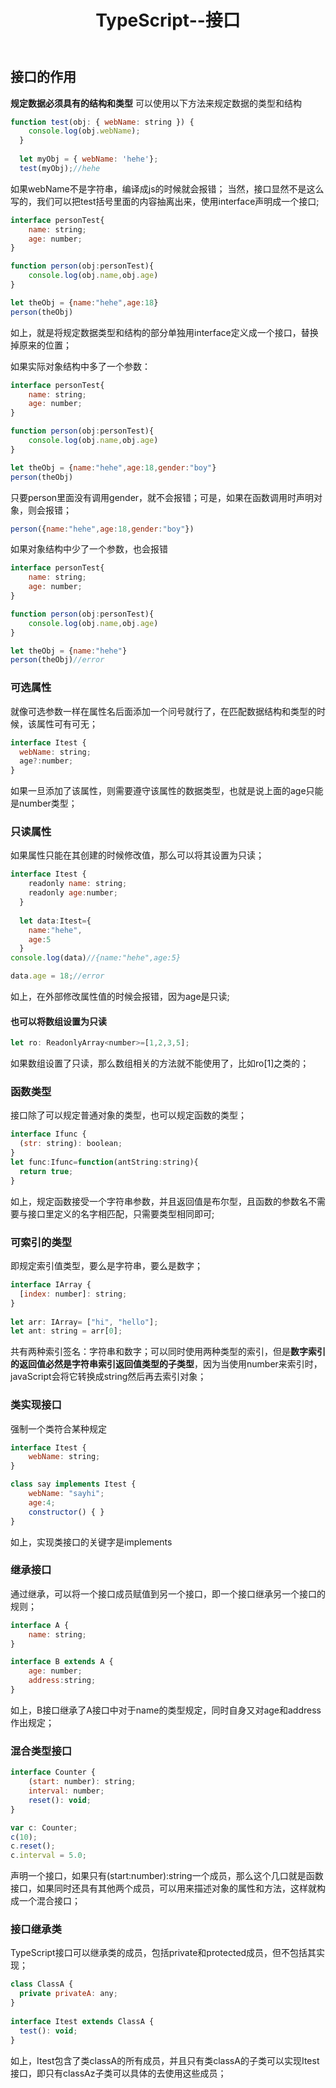 ﻿---
title: TypeScript--接口
tags:
- TypeScript
---

## 接口的作用
**规定数据必须具有的结构和类型**
可以使用以下方法来规定数据的类型和结构
```javaScript
function test(obj: { webName: string }) {
    console.log(obj.webName);
  }
   
  let myObj = { webName: 'hehe'};
  test(myObj);//hehe
```
如果webName不是字符串，编译成js的时候就会报错；
当然，接口显然不是这么写的，我们可以把test括号里面的内容抽离出来，使用interface声明成一个接口;
<!--more-->
```javaScript
interface personTest{
    name: string;
    age: number;
}

function person(obj:personTest){
    console.log(obj.name,obj.age)
}

let theObj = {name:"hehe",age:18}
person(theObj)
```
如上，就是将规定数据类型和结构的部分单独用interface定义成一个接口，替换掉原来的位置；

如果实际对象结构中多了一个参数：
```javaScript
interface personTest{
    name: string;
    age: number;
}

function person(obj:personTest){
    console.log(obj.name,obj.age)
}

let theObj = {name:"hehe",age:18,gender:"boy"}
person(theObj)
```
只要person里面没有调用gender，就不会报错；可是，如果在函数调用时声明对象，则会报错； 
```javaScript
person({name:"hehe",age:18,gender:"boy"})
```
如果对象结构中少了一个参数，也会报错
```javaScript
interface personTest{
    name: string;
    age: number;
}

function person(obj:personTest){
    console.log(obj.name,obj.age)
}

let theObj = {name:"hehe"}
person(theObj)//error
```
### 可选属性
就像可选参数一样在属性名后面添加一个问号就行了，在匹配数据结构和类型的时候，该属性可有可无；
```javaScript
interface Itest {
  webName: string;
  age?:number;
}
```
如果一旦添加了该属性，则需要遵守该属性的数据类型，也就是说上面的age只能是number类型；
### 只读属性
如果属性只能在其创建的时候修改值，那么可以将其设置为只读；
```javaScript
interface Itest {
    readonly name: string;
    readonly age:number;
  }
   
  let data:Itest={
    name:"hehe",
    age:5
  }
console.log(data)//{name:"hehe",age:5}

data.age = 18;//error
```
如上，在外部修改属性值的时候会报错，因为age是只读;

#### 也可以将数组设置为只读
```javaScript
let ro: ReadonlyArray<number>=[1,2,3,5];
```
如果数组设置了只读，那么数组相关的方法就不能使用了，比如ro[1]之类的；
### 函数类型
接口除了可以规定普通对象的类型，也可以规定函数的类型；
```javaScript
interface Ifunc {
  (str: string): boolean;
}
let func:Ifunc=function(antString:string){
  return true;
}
```
如上，规定函数接受一个字符串参数，并且返回值是布尔型，且函数的参数名不需要与接口里定义的名字相匹配，只需要类型相同即可;
### 可索引的类型
即规定索引值类型，要么是字符串，要么是数字；
```javaScript
interface IArray {
  [index: number]: string;
}
 
let arr: IArray= ["hi", "hello"];
let ant: string = arr[0];
```
共有两种索引签名：字符串和数字；可以同时使用两种类型的索引，但是**数字索引的返回值必然是字符串索引返回值类型的子类型**，因为当使用number来索引时，javaScript会将它转换成string然后再去索引对象；
### 类实现接口
强制一个类符合某种规定
```javaScript
interface Itest {
    webName: string;
}

class say implements Itest {
    webName: "sayhi";
    age:4;
    constructor() { }
}
```
如上，实现类接口的关键字是implements
### 继承接口
通过继承，可以将一个接口成员赋值到另一个接口，即一个接口继承另一个接口的规则；
```javaScript
interface A {
    name: string;
}

interface B extends A {
    age: number;
    address:string;
}
```
如上，B接口继承了A接口中对于name的类型规定，同时自身又对age和address作出规定；
### 混合类型接口
```javaScript
interface Counter {
    (start: number): string;
    interval: number;
    reset(): void;
}

var c: Counter;
c(10);
c.reset();
c.interval = 5.0;
```
声明一个接口，如果只有(start:number):string一个成员，那么这个几口就是函数接口，如果同时还具有其他两个成员，可以用来描述对象的属性和方法，这样就构成一个混合接口；
### 接口继承类
TypeScript接口可以继承类的成员，包括private和protected成员，但不包括其实现；
```javaScript
class ClassA {
  private privateA: any;
}
 
interface Itest extends ClassA {
  test(): void;
}
```
如上，Itest包含了类classA的所有成员，并且只有类classA的子类可以实现Itest接口，即只有classAz子类可以具体的去使用这些成员；